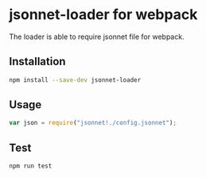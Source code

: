 jsonnet-loader for webpack
==========================================

The loader is able to require jsonnet file for webpack.

## Installation

```sh
npm install --save-dev jsonnet-loader
```

## Usage

```js
var json = require("jsonnet!./config.jsonnet");
```

## Test

```sh
npm run test
```


